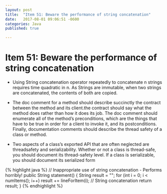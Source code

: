 ```yaml
---
layout: post
title:  "Item 51: Beware the performance of string concatenation"
date:   2017-08-01 09:06:51 -0600
categories: Java
published: true

---
```

# Item 51:  Beware the performance of string concatenation

* Using String concatenation operator repeatedly to concatenate n strings requires time 
quadratic in n. As Strings are immutable, when two strings are concatenated, the contents of both are copied.



* The doc comment for a method should describe succinctly the contract between the method and its client.the contract should say what the method does
rather than how it does its job. The doc comment should enumerate all of the method’s preconditions, which are the things that have to be true in order for a client
to invoke it, and its postconditions. Finally, documentation comments should describe the thread safety of a class or method.

* Two aspects of a class’s exported API that are often neglected are threadsafety and serializability. Whether or not a class is thread-safe, you should document
its thread-safety level. If a class is serializable, you should document its serialized form

{% highlight java %}
// Inappropriate use of string concatenation - Performs horribly!
public String statement() {
    String result = "";
    for (int i = 0; i < numItems(); i++)
        result += lineForItem(i); // String concatenation
    return result;
}
{% endhighlight %}

